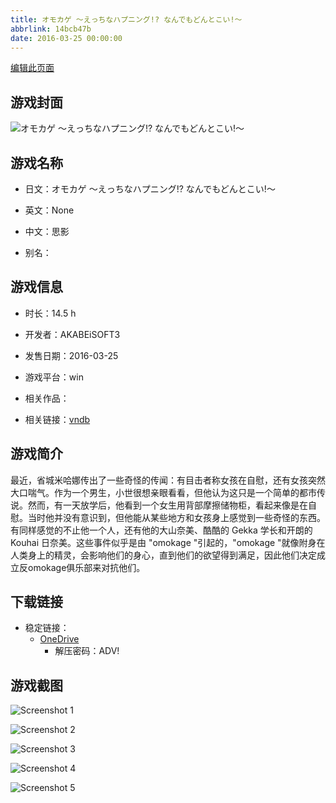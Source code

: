 ```yaml
---
title: オモカゲ ～えっちなハプニング!? なんでもどんとこい!～
abbrlink: 14bcb47b
date: 2016-03-25 00:00:00
---
```

[编辑此页面](https://github.com/ACG-3/ADV3-source/blob/main/source/_posts/games/%E3%82%AA%E3%83%A2%E3%82%AB%E3%82%B2%20%EF%BD%9E%E3%81%88%E3%81%A3%E3%81%A1%E3%81%AA%E3%83%8F%E3%83%97%E3%83%8B%E3%83%B3%E3%82%B0%21%20%E3%81%AA%E3%82%93%E3%81%A7%E3%82%82%E3%81%A9%E3%82%93%E3%81%A8%E3%81%93%E3%81%84%21%EF%BD%9E.md)

## 游戏封面

![オモカゲ ～えっちなハプニング!? なんでもどんとこい!～](None)


## 游戏名称

- 日文：オモカゲ ～えっちなハプニング!? なんでもどんとこい!～
- 英文：None
- 中文：思影

- 别名：


## 游戏信息

- 时长：14.5 h
- 开发者：AKABEiSOFT3
- 发售日期：2016-03-25
- 游戏平台：win
- 相关作品：

- 相关链接：[vndb](https://vndb.org/v18766)


## 游戏简介

最近，省城米哈娜传出了一些奇怪的传闻：有目击者称女孩在自慰，还有女孩突然大口喘气。作为一个男生，小世很想亲眼看看，但他认为这只是一个简单的都市传说。然而，有一天放学后，他看到一个女生用背部摩擦储物柜，看起来像是在自慰。当时他并没有意识到，但他能从某些地方和女孩身上感觉到一些奇怪的东西。有同样感觉的不止他一个人，还有他的大山奈美、酷酷的 Gekka 学长和开朗的 Kouhai 日奈美。这些事件似乎是由 "omokage "引起的，"omokage "就像附身在人类身上的精灵，会影响他们的身心，直到他们的欲望得到满足，因此他们决定成立反omokage俱乐部来对抗他们。




## 下载链接

- 稳定链接：
    - [OneDrive](https://pan.timero.xyz/onedrive/adv_lib_001/%E3%82%AA%E3%83%A2%E3%82%AB%E3%82%B2%20%EF%BD%9E%E3%81%88%E3%81%A3%E3%81%A1%E3%81%AA%E3%83%8F%E3%83%97%E3%83%8B%E3%83%B3%E3%82%B0%21%20%E3%81%AA%E3%82%93%E3%81%A7%E3%82%82%E3%81%A9%E3%82%93%E3%81%A8%E3%81%93%E3%81%84%21%EF%BD%9E)
        - 解压密码：ADV!



## 游戏截图


![Screenshot 1](https://pan.timero.xyz/onedrive/img_lib_001/%E3%82%AA%E3%83%A2%E3%82%AB%E3%82%B2%20%EF%BD%9E%E3%81%88%E3%81%A3%E3%81%A1%E3%81%AA%E3%83%8F%E3%83%97%E3%83%8B%E3%83%B3%E3%82%B0%21%20%E3%81%AA%E3%82%93%E3%81%A7%E3%82%82%E3%81%A9%E3%82%93%E3%81%A8%E3%81%93%E3%81%84%21%EF%BD%9E_Screenshot_1.avif)

![Screenshot 2](https://pan.timero.xyz/onedrive/img_lib_001/%E3%82%AA%E3%83%A2%E3%82%AB%E3%82%B2%20%EF%BD%9E%E3%81%88%E3%81%A3%E3%81%A1%E3%81%AA%E3%83%8F%E3%83%97%E3%83%8B%E3%83%B3%E3%82%B0%21%20%E3%81%AA%E3%82%93%E3%81%A7%E3%82%82%E3%81%A9%E3%82%93%E3%81%A8%E3%81%93%E3%81%84%21%EF%BD%9E_Screenshot_2.avif)

![Screenshot 3](https://pan.timero.xyz/onedrive/img_lib_001/%E3%82%AA%E3%83%A2%E3%82%AB%E3%82%B2%20%EF%BD%9E%E3%81%88%E3%81%A3%E3%81%A1%E3%81%AA%E3%83%8F%E3%83%97%E3%83%8B%E3%83%B3%E3%82%B0%21%20%E3%81%AA%E3%82%93%E3%81%A7%E3%82%82%E3%81%A9%E3%82%93%E3%81%A8%E3%81%93%E3%81%84%21%EF%BD%9E_Screenshot_3.avif)

![Screenshot 4](https://pan.timero.xyz/onedrive/img_lib_001/%E3%82%AA%E3%83%A2%E3%82%AB%E3%82%B2%20%EF%BD%9E%E3%81%88%E3%81%A3%E3%81%A1%E3%81%AA%E3%83%8F%E3%83%97%E3%83%8B%E3%83%B3%E3%82%B0%21%20%E3%81%AA%E3%82%93%E3%81%A7%E3%82%82%E3%81%A9%E3%82%93%E3%81%A8%E3%81%93%E3%81%84%21%EF%BD%9E_Screenshot_4.avif)

![Screenshot 5](https://pan.timero.xyz/onedrive/img_lib_001/%E3%82%AA%E3%83%A2%E3%82%AB%E3%82%B2%20%EF%BD%9E%E3%81%88%E3%81%A3%E3%81%A1%E3%81%AA%E3%83%8F%E3%83%97%E3%83%8B%E3%83%B3%E3%82%B0%21%20%E3%81%AA%E3%82%93%E3%81%A7%E3%82%82%E3%81%A9%E3%82%93%E3%81%A8%E3%81%93%E3%81%84%21%EF%BD%9E_Screenshot_5.avif)

